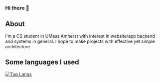 ### Hi there 👋

## About

I'm a CS student in UMass Amherst with interest in website/app backend and systems in general. I hope to make projects with effective yet simple architecture.

## Some languages I used

[![Top Langs](https://github-readme-stats.vercel.app/api/top-langs/?username=abcbob)](https://github.com/anuraghazra/github-readme-stats)
